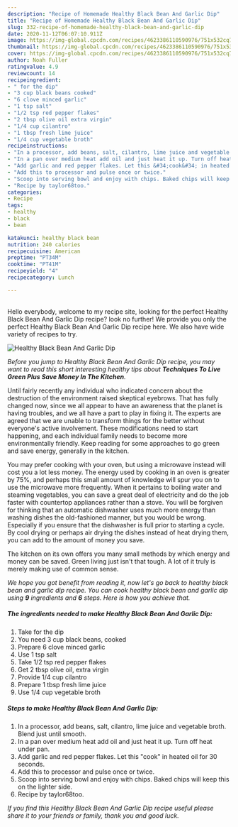```yaml
---
description: "Recipe of Homemade Healthy Black Bean And Garlic Dip"
title: "Recipe of Homemade Healthy Black Bean And Garlic Dip"
slug: 332-recipe-of-homemade-healthy-black-bean-and-garlic-dip
date: 2020-11-12T06:07:10.911Z
image: https://img-global.cpcdn.com/recipes/4623386110590976/751x532cq70/healthy-black-bean-and-garlic-dip-recipe-main-photo.jpg
thumbnail: https://img-global.cpcdn.com/recipes/4623386110590976/751x532cq70/healthy-black-bean-and-garlic-dip-recipe-main-photo.jpg
cover: https://img-global.cpcdn.com/recipes/4623386110590976/751x532cq70/healthy-black-bean-and-garlic-dip-recipe-main-photo.jpg
author: Noah Fuller
ratingvalue: 4.9
reviewcount: 14
recipeingredient:
- " for the dip"
- "3 cup black beans cooked"
- "6 clove minced garlic"
- "1 tsp salt"
- "1/2 tsp red pepper flakes"
- "2 tbsp olive oil extra virgin"
- "1/4 cup cilantro"
- "1 tbsp fresh lime juice"
- "1/4 cup vegetable broth"
recipeinstructions:
- "In a processor, add beans, salt, cilantro, lime juice and vegetable broth. Blend just until smooth."
- "In a pan over medium heat add oil and just heat it up. Turn off heat under pan."
- "Add garlic and red pepper flakes. Let this &#34;cook&#34; in heated oil for 30 seconds."
- "Add this to processor and pulse once or twice."
- "Scoop into serving bowl and enjoy with chips. Baked chips will keep this on the lighter side."
- "Recipe by taylor68too."
categories:
- Recipe
tags:
- healthy
- black
- bean

katakunci: healthy black bean 
nutrition: 240 calories
recipecuisine: American
preptime: "PT34M"
cooktime: "PT41M"
recipeyield: "4"
recipecategory: Lunch

---
```

<br>
Hello everybody, welcome to my recipe site, looking for the perfect Healthy Black Bean And Garlic Dip recipe? look no further! We provide you only the perfect Healthy Black Bean And Garlic Dip recipe here. We also have wide variety of recipes to try.
<br>


![Healthy Black Bean And Garlic Dip](https://img-global.cpcdn.com/recipes/4623386110590976/751x532cq70/healthy-black-bean-and-garlic-dip-recipe-main-photo.jpg)

<i>Before you jump to Healthy Black Bean And Garlic Dip recipe, you may want to read this short interesting healthy tips about 
<strong>Techniques To Live Green Plus Save Money In The Kitchen</strong>.</i>
</br>

Until fairly recently any individual who indicated concern about the destruction of the environment raised skeptical eyebrows. That has fully changed now, since we all appear to have an awareness that the planet is having troubles, and we all have a part to play in fixing it. The experts are agreed that we are unable to transform things for the better without everyone's active involvement. These modifications need to start happening, and each individual family needs to become more environmentally friendly. Keep reading for some approaches to go green and save energy, generally in the kitchen.

You may prefer cooking with your oven, but using a microwave instead will cost you a lot less money. The energy used by cooking in an oven is greater by 75%, and perhaps this small amount of knowledge will spur you on to use the microwave more frequently. When it pertains to boiling water and steaming vegetables, you can save a great deal of electricity and do the job faster with countertop appliances rather than a stove. You will be forgiven for thinking that an automatic dishwasher uses much more energy than washing dishes the old-fashioned manner, but you would be wrong. Especially if you ensure that the dishwasher is full prior to starting a cycle. By cool drying or perhaps air drying the dishes instead of heat drying them, you can add to the amount of money you save.

The kitchen on its own offers you many small methods by which energy and money can be saved. Green living just isn't that tough. A lot of it truly is merely making use of common sense.


<i>We hope you got benefit from reading it, now let's go back to healthy black bean and garlic dip recipe. You can cook healthy black bean and garlic dip using <strong>9</strong> ingredients and <strong>6</strong> steps. Here is how you achieve that.
</i>

##### The ingredients needed to make Healthy Black Bean And Garlic Dip:

1. Take  for the dip
1. You need 3 cup black beans, cooked
1. Prepare 6 clove minced garlic
1. Use 1 tsp salt
1. Take 1/2 tsp red pepper flakes
1. Get 2 tbsp olive oil, extra virgin
1. Provide 1/4 cup cilantro
1. Prepare 1 tbsp fresh lime juice
1. Use 1/4 cup vegetable broth


##### Steps to make Healthy Black Bean And Garlic Dip:

1. In a processor, add beans, salt, cilantro, lime juice and vegetable broth. Blend just until smooth.
1. In a pan over medium heat add oil and just heat it up. Turn off heat under pan.
1. Add garlic and red pepper flakes. Let this &#34;cook&#34; in heated oil for 30 seconds.
1. Add this to processor and pulse once or twice.
1. Scoop into serving bowl and enjoy with chips. Baked chips will keep this on the lighter side.
1. Recipe by taylor68too.


<i>If you find this Healthy Black Bean And Garlic Dip recipe useful please share it to your friends or family, thank you and good luck.</i>
